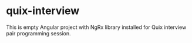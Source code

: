 # quix-interview
This is empty Angular project with NgRx library installed for Quix interview pair programming session.
